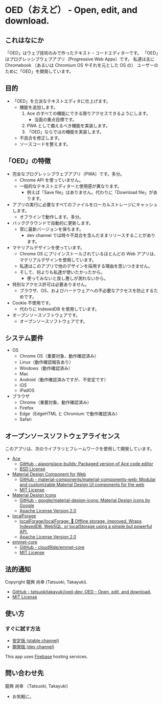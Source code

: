 # OED（おえど） - Open, edit, and download.

## これはなにか
「OED」はウェブ技術のみで作ったテキスト・コードエディターです。
「OED」はプログレッシブウェブアプリ（Progressive Web Apps）です。
私達は主に Chromebook （あるいは Chromium OS やそれを元とした OS の） ユーザーのために「OED」を開発しています。

## 目的
- 「OED」を立派なテキストエディタに仕上げます。
    - 機能を追加します。
        1. Ace のすべての機能にできる限りアクセスできるようにします。
            - 当面の重点目標です。
        2. PWA として備えるべき機能を実装します。
        3. 「OED」ならではの機能を実装します。
    - 不具合を修正します。
    - ソースコードを整えます。

## 「OED」の特徴
- 完全なプログレッシブウェブアプリ（PWA）です。多分。
    - Chrome API を使っていません。
    - 一般的なテキストエディターと使用感が異なります。
        - 例えば「Save file」はありません。代わりに「Download file」があります。
- アプリの実行に必要なすべてのファイルをローカルストレージにキャッシュします。
    - オフラインで動作します。多分。
- バックグラウンドで自動的に更新します。
    - 常に最新バージョンを保ちます。
        - dev channel では時々不具合を含んだままリリースすることがあります。
- マテリアルデザインを使っています。
    - Chrome OS にプリインストールされているほとんどの Web アプリは、マテリアルデザインを使用しています。
    - 私達はこのアプリで他のデザインを採用する理由を思いつきません。
    - そして、何よりも私達が使いたかったから。
        - 使ってみないと良し悪しが測れないから。
- 特別なアクセス許可は必要ありません。
    - ブラウザ、OS、およびハードウェアへの不必要なアクセスを防止するためです。
- Cookie 不使用です。
    - 代わりに IndexedDB を使用しています。
- オープンソースソフトウェアです。
    - オープンソースソフトウェアです。

## システム要件
- OS
    - Chrome OS（重要対象、動作確認済み）
    - Linux（動作確認報告あり）
    - Windows（動作確認済み）
    - Mac
    - Android（動作確認済みですが、不安定です）
    - iOS
    - iPadOS
- ブラウザ
    - Chrome（重要対象、動作確認済み）
    - Firefox
    - Edge（EdgeHTML と Chromium で動作確認済み）
    - Safari

## オープンソースソフトウェアライセンス
このアプリは、次のライブラリとフレームワークを使用して開発しています。

- [Ace](https://ace.c9.io/)
    - [GitHub - ajaxorg/ace-builds: Packaged version of Ace code editor](https://github.com/ajaxorg/ace-builds/)
    - [BSD License](https://github.com/ajaxorg/ace-builds/blob/master/LICENSE)
- [Material Design Component for Web](https://material.io/develop/web/)
    - [GitHub - material-components/material-components-web: Modular and customizable Material Design UI components for the web](https://github.com/material-components/material-components-web)
    - [MIT License](https://github.com/material-components/material-components-web/blob/master/LICENSE)
- [Material Design Icons](https://google.github.io/material-design-icons/)
    - [GitHub - google/material-design-icons: Material Design icons by Google](https://github.com/google/material-design-icons)
    - [Apache License Version 2.0](https://github.com/google/material-design-icons/blob/master/LICENSE)
- [localForage](https://localforage.github.io/localForage/)
    - [localForage/localForage: 💾 Offline storage, improved. Wraps IndexedDB, WebSQL, or localStorage using a simple but powerful API.](https://github.com/localForage/localForage)
    - [Apache License Version 2.0](https://github.com/localForage/localForage/blob/master/LICENSE)
- [emmet-core](https://github.com/cloud9ide/emmet-core)
    - [GitHub - cloud9ide/emmet-core](https://github.com/cloud9ide/emmet-core)
    - [MIT License](https://github.com/cloud9ide/emmet-core/blob/master/LICENSE)

## 法的通知
Copyright 龍興 尚幸 (Tatsuoki, Takayuki).
- [GitHub - tatsuokitakayuki/oed-dev: OED - Open, edit, and download.](https://github.com/tatsuokitakayuki/oed-dev)
- [MIT License](https://github.com/tatsuokitakayuki/oed-dev/blob/master/LICENSE)

## 使い方
### すぐに試す方法
- [安定版 (stable channel)](https://oed-stable.web.app/)
- [開発版 (dev channel)](https://oed-dev.web.app/)

This app uses [Firebase](https://firebase.google.com/) hosting services.

## 問い合わせ先
龍興 尚幸 （Tatsuoki, Takayuki）
- お気軽に。
